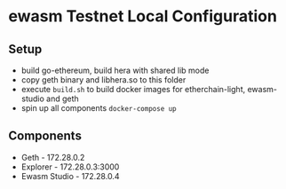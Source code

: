 # ewasm Testnet Local Configuration
## Setup
* build go-ethereum, build hera with shared lib mode
* copy geth binary and libhera.so to this folder
* execute `build.sh` to build docker images for etherchain-light, ewasm-studio and geth
* spin up all components `docker-compose up`

## Components
* Geth - 172.28.0.2
* Explorer - 172.28.0.3:3000
* Ewasm Studio - 172.28.0.4
